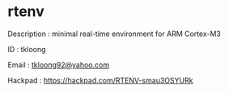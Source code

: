 rtenv
=======

Description : minimal real-time environment for ARM Cortex-M3

ID          : tkloong

Email       : tkloong92@yahoo.com

Hackpad     : https://hackpad.com/RTENV-smau3OSYURk
